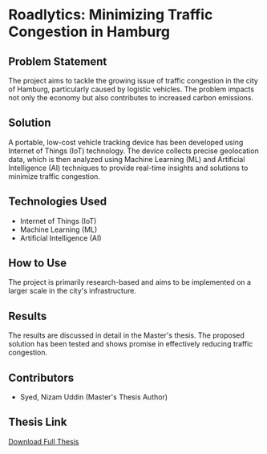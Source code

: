 
# Roadlytics: Minimizing Traffic Congestion in Hamburg

## Problem Statement
The project aims to tackle the growing issue of traffic congestion in the city of Hamburg, particularly caused by logistic vehicles. The problem impacts not only the economy but also contributes to increased carbon emissions.

## Solution
A portable, low-cost vehicle tracking device has been developed using Internet of Things (IoT) technology. The device collects precise geolocation data, which is then analyzed using Machine Learning (ML) and Artificial Intelligence (AI) techniques to provide real-time insights and solutions to minimize traffic congestion.

## Technologies Used
- Internet of Things (IoT)
- Machine Learning (ML)
- Artificial Intelligence (AI)

## How to Use
The project is primarily research-based and aims to be implemented on a larger scale in the city's infrastructure.

## Results
The results are discussed in detail in the Master's thesis. The proposed solution has been tested and shows promise in effectively reducing traffic congestion.

## Contributors
- Syed, Nizam Uddin (Master's Thesis Author)

## Thesis Link
[Download Full Thesis](https://github.com/nizamuddinsyed/master_thesis/blob/main/Master_Thesis_NizamSyed.pdf)
